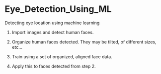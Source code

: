 # Eye_Detection_Using_ML
Detecting eye location using machine learning


1. Import images and detect human faces.


2. Organize human faces detected. They may be tilted, of different sizes, etc...


3. Train using a set of organized, aligned face data.


4. Apply this to faces detected from step 2.
